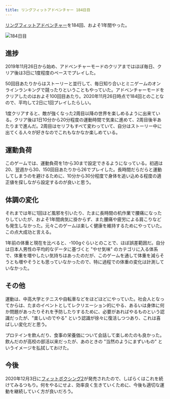 ```yaml
---
title: リングフィットアドベンチャー 184日目
---
```


[リングフィットアドベンチャー](https://www.amazon.co.jp/dp/B07XV8VSZT)を184回、およそ1年間やった。

![](https://i.imgur.com/PTs89ivh.jpg "184日目")

## 進捗

2019年11月26日から始め、アドベンチャーモードのクリアまではほぼ毎日、クリア後は3日に1度程度のペースでプレイした。

50回目あたりからはストーリーと並行して、毎日知り合いとミニゲームのオンラインランキングで競ったりということもやっていた。アドベンチャーモードをクリアしたのはおよそ100回目あたり。2020年11月26日時点で184回とのことなので、平均して2日に1回プレイしたらしい。

1度クリアすると、敵が強くなった2周目以降の世界を楽しめるように出来ている。クリア後は1日10分から20分程度の運動時間で気楽に進めて、2周目後半あたりまで進んだ。2周目はセリフもすべて変わっていて、自分はストーリー中に出てくる人々が好きなのでこれもなかなか楽しめている。

## 運動負荷

このゲームでは、運動負荷を1から30まで設定できるようになっている。初週は20、翌週から30、150回目あたりから26でプレイした。長時間だらだらと運動してしまうのを避けるために、10分から30分程度で身体を追い込める程度の適正値を探しながら設定するのが良いと思う。

## 体調の変化

それまでは年に1回ほど風邪を引いたり、たまに長時間の机作業で腰痛になったりしていたが、およそ1年間病気に掛からず、また腰痛や疲労による肩こりなども発生しなかった。元々このゲームは楽しく健康を維持するためにやっていた。この点大成功と言える。

1年前の体重と現在を比べると、-100gぐらいとのことで、ほぼ誤差範囲だ。自分は日本人男性の平均的なデータに基づくと "やせ気味" のカテゴリに入る体系で、体重を増やしたい気持ちはあったのだが、このゲームを通して体重を減らそうとも増やそうとも思っていなかったので、特に過程での体重の変化は計測していなかった。

## その他

運動は、中高大学とテニスや自転車などをほどほどにやっていた。社会人となってからは、たまのイベントとしてレクリエーション的にやる、あるいは身体に何か問題があったりそれを予防したりするために、必要があればやるものという認識だったが、"楽しいのでやる" という認識が徐々に復活しつつあり、これは喜ばしい変化だと思う。

プロテインを飲んだり、食事の栄養価について会話して楽しめたのも良かった。飲んだのが高校の部活以来だったが、あのときの "当然のようにまずいもの" というイメージを払拭しておけた。

## 今後

2020年12月3日に[フィットボクシング2](https://www.amazon.co.jp/dp/B08JH3K59H)が発売されたので、しばらくはこれを続けてみるつもり。何をやるにせよ、効率良く生きていくために、今後も適切な運動を継続していく方が良いだろう。

